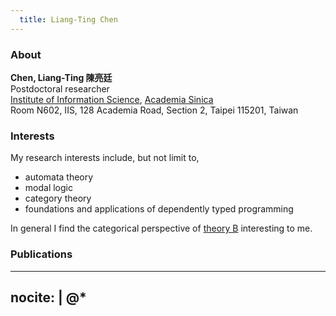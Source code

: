 ```yaml
---
  title: Liang-Ting Chen
---
```


### About
__Chen, Liang-Ting 陳亮廷__  
Postdoctoral researcher  
[Institute of Information Science](https://www.iis.sinica.edu.tw), [Academia Sinica](https://www.sinica.edu.tw/)  
Room N602, IIS, 128 Academia Road, Section 2, Taipei 115201, Taiwan

### Interests

My research interests include, but not limit to, 

  * automata theory
  * modal logic
  * category theory
  * foundations and applications of dependently typed programming

In general I find the categorical perspective of [theory B](https://cstheory.stackexchange.com/a/1523/51895) interesting to me.

### Publications

---
nocite: |
  @*
---

